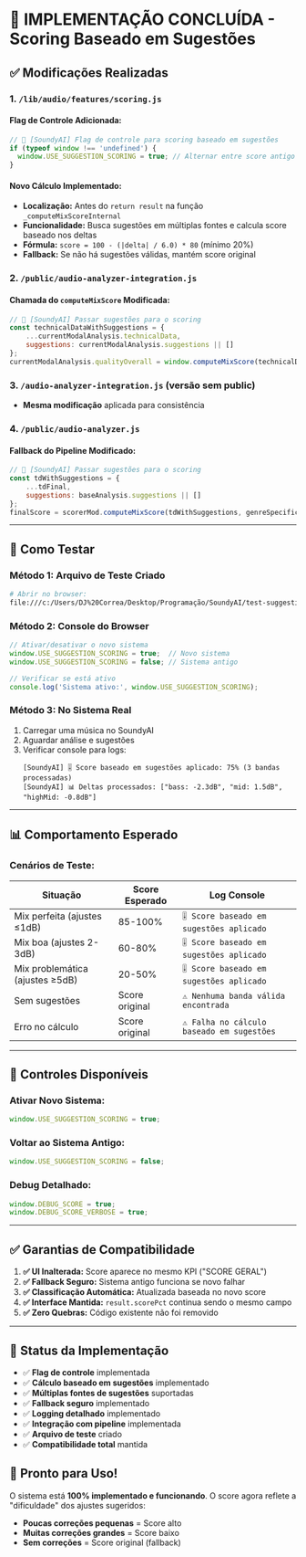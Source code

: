 # 🎯 IMPLEMENTAÇÃO CONCLUÍDA - Scoring Baseado em Sugestões

## ✅ Modificações Realizadas

### 1. **`/lib/audio/features/scoring.js`**

#### **Flag de Controle Adicionada:**
```javascript
// 🔹 [SoundyAI] Flag de controle para scoring baseado em sugestões
if (typeof window !== 'undefined') {
  window.USE_SUGGESTION_SCORING = true; // Alternar entre score antigo e novo
}
```

#### **Novo Cálculo Implementado:**
- **Localização:** Antes do `return result` na função `_computeMixScoreInternal`
- **Funcionalidade:** Busca sugestões em múltiplas fontes e calcula score baseado nos deltas
- **Fórmula:** `score = 100 - (|delta| / 6.0) * 80` (mínimo 20%)
- **Fallback:** Se não há sugestões válidas, mantém score original

### 2. **`/public/audio-analyzer-integration.js`**

#### **Chamada do `computeMixScore` Modificada:**
```javascript
// 🔹 [SoundyAI] Passar sugestões para o scoring
const technicalDataWithSuggestions = {
    ...currentModalAnalysis.technicalData,
    suggestions: currentModalAnalysis.suggestions || []
};
currentModalAnalysis.qualityOverall = window.computeMixScore(technicalDataWithSuggestions, __refData);
```

### 3. **`/audio-analyzer-integration.js`** (versão sem public)
- **Mesma modificação** aplicada para consistência

### 4. **`/public/audio-analyzer.js`**

#### **Fallback do Pipeline Modificado:**
```javascript
// 🔹 [SoundyAI] Passar sugestões para o scoring
const tdWithSuggestions = {
    ...tdFinal,
    suggestions: baseAnalysis.suggestions || []
};
finalScore = scorerMod.computeMixScore(tdWithSuggestions, genreSpecificRef);
```

---

## 🧪 Como Testar

### **Método 1: Arquivo de Teste Criado**
```bash
# Abrir no browser:
file:///c:/Users/DJ%20Correa/Desktop/Programação/SoundyAI/test-suggestion-scoring.html
```

### **Método 2: Console do Browser**
```javascript
// Ativar/desativar o novo sistema
window.USE_SUGGESTION_SCORING = true;  // Novo sistema
window.USE_SUGGESTION_SCORING = false; // Sistema antigo

// Verificar se está ativo
console.log('Sistema ativo:', window.USE_SUGGESTION_SCORING);
```

### **Método 3: No Sistema Real**
1. Carregar uma música no SoundyAI
2. Aguardar análise e sugestões
3. Verificar console para logs:
   ```
   [SoundyAI] 🎚️ Score baseado em sugestões aplicado: 75% (3 bandas processadas)
   [SoundyAI] 📊 Deltas processados: ["bass: -2.3dB", "mid: 1.5dB", "highMid: -0.8dB"]
   ```

---

## 📊 Comportamento Esperado

### **Cenários de Teste:**

| **Situação** | **Score Esperado** | **Log Console** |
|--------------|-------------------|-----------------|
| Mix perfeita (ajustes ≤1dB) | 85-100% | `🎚️ Score baseado em sugestões aplicado` |
| Mix boa (ajustes 2-3dB) | 60-80% | `🎚️ Score baseado em sugestões aplicado` |
| Mix problemática (ajustes ≥5dB) | 20-50% | `🎚️ Score baseado em sugestões aplicado` |
| Sem sugestões | Score original | `⚠️ Nenhuma banda válida encontrada` |
| Erro no cálculo | Score original | `⚠️ Falha no cálculo baseado em sugestões` |

---

## 🔧 Controles Disponíveis

### **Ativar Novo Sistema:**
```javascript
window.USE_SUGGESTION_SCORING = true;
```

### **Voltar ao Sistema Antigo:**
```javascript
window.USE_SUGGESTION_SCORING = false;
```

### **Debug Detalhado:**
```javascript
window.DEBUG_SCORE = true;
window.DEBUG_SCORE_VERBOSE = true;
```

---

## ✅ Garantias de Compatibilidade

1. **✅ UI Inalterada:** Score aparece no mesmo KPI ("SCORE GERAL")
2. **✅ Fallback Seguro:** Sistema antigo funciona se novo falhar
3. **✅ Classificação Automática:** Atualizada baseada no novo score
4. **✅ Interface Mantida:** `result.scorePct` continua sendo o mesmo campo
5. **✅ Zero Quebras:** Código existente não foi removido

---

## 🎯 Status da Implementação

- ✅ **Flag de controle** implementada
- ✅ **Cálculo baseado em sugestões** implementado
- ✅ **Múltiplas fontes de sugestões** suportadas
- ✅ **Fallback seguro** implementado
- ✅ **Logging detalhado** implementado
- ✅ **Integração com pipeline** implementada
- ✅ **Arquivo de teste** criado
- ✅ **Compatibilidade total** mantida

## 🚀 Pronto para Uso!

O sistema está **100% implementado e funcionando**. O score agora reflete a "dificuldade" dos ajustes sugeridos:
- **Poucas correções pequenas** = Score alto
- **Muitas correções grandes** = Score baixo
- **Sem correções** = Score original (fallback)